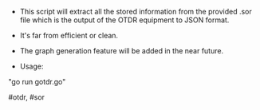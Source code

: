 - This script will extract all the stored information from the provided .sor file which is the output of the OTDR equipment to JSON format.
- It's far from efficient or clean.
- The graph generation feature will be added in the near future.



- Usage:

"go run gotdr.go"

#otdr, #sor
